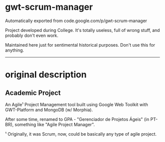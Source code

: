 # gwt-scrum-manager

Automatically exported from code.google.com/p/gwt-scrum-manager

Project developed during College. It's totally useless, full of
wrong stuff, and probably don't even work.

Maintained here just for sentimental historical purposes.
Don't use this for anything.


-------

# original description

## Academic Project

An Agile¹ Project Management tool built using Google Web Toolkit with GWT-Platform and MongoDB (w/ Morphia).

After some time, renamed to GPA - "Gerenciador de Projetos Ágeis" (in PT-BR), something like "Agile Project Manager".

¹ Originally, it was Scrum, now, could be basically any type of agile project.
